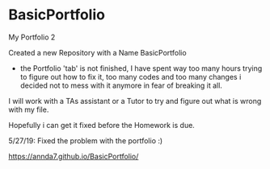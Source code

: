 # BasicPortfolio
My Portfolio 2


Created a new Repository with a Name BasicPortfolio

* the Portfolio 'tab' is not finished, I have spent way too many hours trying to figure out how to fix it, 
 too many codes and too many changes i decided not to mess with it anymore in fear of breaking it all.

I will work with a TAs assistant or a Tutor to try and figure out what is wrong with my file. 

Hopefully i can get it fixed before the Homework is due.

5/27/19: Fixed the problem with the portfolio :)


https://annda7.github.io/BasicPortfolio/
